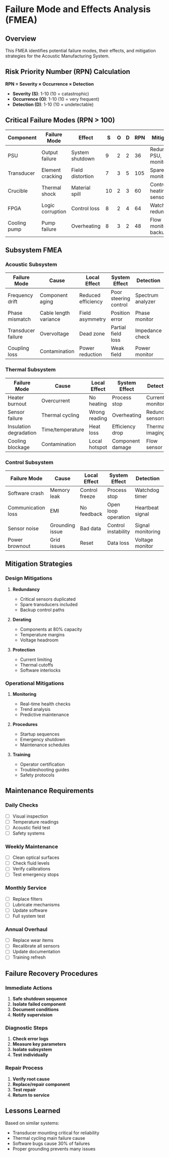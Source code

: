 # Failure Mode and Effects Analysis (FMEA)

## Overview

This FMEA identifies potential failure modes, their effects, and mitigation strategies for the Acoustic Manufacturing System.

## Risk Priority Number (RPN) Calculation

**RPN = Severity × Occurrence × Detection**

- **Severity (S)**: 1-10 (10 = catastrophic)
- **Occurrence (O)**: 1-10 (10 = very frequent)
- **Detection (D)**: 1-10 (10 = undetectable)

## Critical Failure Modes (RPN > 100)

| Component | Failure Mode | Effect | S | O | D | RPN | Mitigation |
|-----------|--------------|--------|---|---|---|-----|------------|
| PSU | Output failure | System shutdown | 9 | 2 | 2 | 36 | Redundant PSU, monitoring |
| Transducer | Element cracking | Field distortion | 7 | 3 | 5 | 105 | Spare units, monitoring |
| Crucible | Thermal shock | Material spill | 10 | 2 | 3 | 60 | Controlled heating, sensors |
| FPGA | Logic corruption | Control loss | 8 | 2 | 4 | 64 | Watchdog, redundancy |
| Cooling pump | Pump failure | Overheating | 8 | 3 | 2 | 48 | Flow monitoring, backup |

## Subsystem FMEA

### Acoustic Subsystem

| Failure Mode | Cause | Local Effect | System Effect | Detection | Prevention |
|--------------|-------|--------------|---------------|-----------|------------|
| Frequency drift | Component aging | Reduced efficiency | Poor steering control | Spectrum analyzer | Regular calibration |
| Phase mismatch | Cable length variance | Field asymmetry | Position error | Phase monitor | Matched cables |
| Transducer failure | Overvoltage | Dead zone | Partial field loss | Impedance check | Current limiting |
| Coupling loss | Contamination | Power reduction | Weak field | Power monitor | Sealed housing |

### Thermal Subsystem

| Failure Mode | Cause | Local Effect | System Effect | Detection | Prevention |
|--------------|-------|--------------|---------------|-----------|------------|
| Heater burnout | Overcurrent | No heating | Process stop | Current monitor | Soft start |
| Sensor failure | Thermal cycling | Wrong reading | Overheating | Redundant sensors | Quality sensors |
| Insulation degradation | Time/temperature | Heat loss | Efficiency drop | Thermal imaging | Regular inspection |
| Cooling blockage | Contamination | Local hotspot | Component damage | Flow sensor | Filtration |

### Control Subsystem

| Failure Mode | Cause | Local Effect | System Effect | Detection | Prevention |
|--------------|-------|--------------|---------------|-----------|------------|
| Software crash | Memory leak | Control freeze | Process stop | Watchdog timer | Code review |
| Communication loss | EMI | No feedback | Open loop operation | Heartbeat signal | Shielding |
| Sensor noise | Grounding issue | Bad data | Control instability | Signal monitoring | Proper grounding |
| Power brownout | Grid issues | Reset | Data loss | Voltage monitor | UPS backup |

## Mitigation Strategies

### Design Mitigations
1. **Redundancy**
   - Critical sensors duplicated
   - Spare transducers included
   - Backup control paths

2. **Derating**
   - Components at 80% capacity
   - Temperature margins
   - Voltage headroom

3. **Protection**
   - Current limiting
   - Thermal cutoffs
   - Software interlocks

### Operational Mitigations
1. **Monitoring**
   - Real-time health checks
   - Trend analysis
   - Predictive maintenance

2. **Procedures**
   - Startup sequences
   - Emergency shutdown
   - Maintenance schedules

3. **Training**
   - Operator certification
   - Troubleshooting guides
   - Safety protocols

## Maintenance Requirements

### Daily Checks
- [ ] Visual inspection
- [ ] Temperature readings
- [ ] Acoustic field test
- [ ] Safety systems

### Weekly Maintenance
- [ ] Clean optical surfaces
- [ ] Check fluid levels
- [ ] Verify calibrations
- [ ] Test emergency stops

### Monthly Service
- [ ] Replace filters
- [ ] Lubricate mechanisms
- [ ] Update software
- [ ] Full system test

### Annual Overhaul
- [ ] Replace wear items
- [ ] Recalibrate all sensors
- [ ] Update documentation
- [ ] Training refresh

## Failure Recovery Procedures

### Immediate Actions
1. **Safe shutdown sequence**
2. **Isolate failed component**
3. **Document conditions**
4. **Notify supervision**

### Diagnostic Steps
1. **Check error logs**
2. **Measure key parameters**
3. **Isolate subsystem**
4. **Test individually**

### Repair Process
1. **Verify root cause**
2. **Replace/repair component**
3. **Test repair**
4. **Return to service**

## Lessons Learned

Based on similar systems:
- Transducer mounting critical for reliability
- Thermal cycling main failure cause
- Software bugs cause 30% of failures
- Proper grounding prevents many issues
